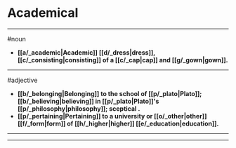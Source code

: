 # Academical
---
#noun
- **[[a/_academic|Academic]] [[d/_dress|dress]], [[c/_consisting|consisting]] of a [[c/_cap|cap]] and [[g/_gown|gown]].**
---
#adjective
- **[[b/_belonging|Belonging]] to the school of [[p/_plato|Plato]]; [[b/_believing|believing]] in [[p/_plato|Plato]]'s [[p/_philosophy|philosophy]]; sceptical .**
- **[[p/_pertaining|Pertaining]] to a university or [[o/_other|other]] [[f/_form|form]] of [[h/_higher|higher]] [[e/_education|education]].**
---
---

